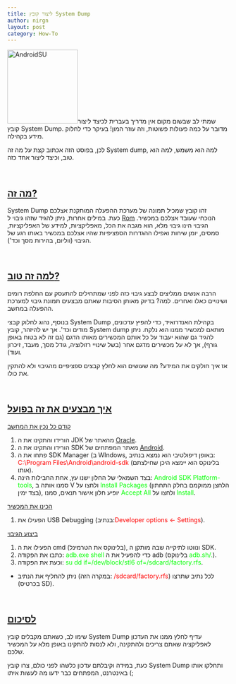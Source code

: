 ```yaml
---
title: ליצור קובץ System Dump
author: nirgn
layout: post
category: How-To
---
```

[<img class="alignleft wp-image-1026" src="http://www.lifelongstudent.net/wp-content/uploads/2013/03/AndroidSU.png" alt="AndroidSU" width="160" height="167" srcset="http://www.lifelongstudent.net/wp-content/uploads/2013/03/AndroidSU.png 240w, http://www.lifelongstudent.net/wp-content/uploads/2013/03/AndroidSU-300x312.png 300w" sizes="(max-width: 160px) 100vw, 160px" />](http://www.lifelongstudent.net/wp-content/uploads/2013/03/AndroidSU.png)שמתי לב שבשום מקום אין מדריך בעברית לכיצד ליצור קובץ System Dump. מדובר על כמה פעולות פשוטות, וזה עוזר המון! בעיקר כדי לחלוק מידע בקהילה.

לכן, בפוסט הזה אכתוב קצת על מה זה System dump, למה הוא משמש, למה הוא טוב, וכיצד ליצור אחד כזה.

<!--more-->

&nbsp;

## <span style="text-decoration: underline;"><strong>מה זה?</strong></span>

System Dump זהו קובץ שמכיל תמונה של מערכת ההפעלה המותקנת אצלכם כעת. במילים אחרות, ניתן להגיד שזהו גיבוי ל <a href="http://www.pcmag.com/encyclopedia/term/63820/android-rom" target="_blank">Rom</a> הנוכחי שעובד אצלכם במכשיר. הגיבוי הינו גיבוי מלא, הוא מגבה את הכל, מאפליקציות, למידע של האפליקציות, סמסים, יומן שיחות ואפילו ההגדרות הספציפיות שהיו אצלכם במכשיר באותו רגע של הגיבוי (ווליום, בהירות מסך וכד').

&nbsp;

## **<span style="text-decoration: underline;">למה זה טוב?</span>**

הרבה אנשים ממליצים לבצע גיבוי כזה לפני שמתחילים להתעסק עם החלפת רומים ושינויים כאלו ואחרים. למה? בדיוק מאותן הסיבות שאתם מבצעים תמונת גיבוי למערכת ההפעלה במחשב.

בנוסף, נהוג לחלוק קבצי System Dump בקהילת האנדרואיד, כדי להפיץ עדכונים, מודים וכד'. אך יש להיזהר, קובץ System dump מותאם למכשיר ממנו הוא נלקח. ניתן להגיד גם שהוא יעבוד על כל אותם המכשירים מאותו הדגם (גם זה לא בטוח באופן גורף), אך לא על מכשירים מדגם אחר (בשל שינויי רזולוציה, גודל מסך, מעבד, זיכרון ועוד).

אז איך חולקים את המידע? מה שעושים הוא לחלץ קבצים ספציפיים מהגיבוי ולא להתקין את כולו.

&nbsp;

## **<span style="text-decoration: underline;">איך מבצעים את זה בפועל</span>**

<span style="text-decoration: underline;">קודם כל נכין את המחשב</span>

  1. הורידו והתקינו את ה JDK מהאתר של <a href="http://www.oracle.com/technetwork/java/javase/downloads/index.html" target="_blank">Oracle</a>.
  2. הורידו והתקינו את ה SDK מאתר המפתחים של <a href="http://developer.android.com/sdk/index.html" target="_blank">Android</a>.
  3. פתחו את ה SDK Manager (ב WIndows, באופן דיפולטיבי הוא נמצא בנתיב: <span style="color: #ff0000;">C:\Program Files\Android\android-sdk</span> (בלינוקס הוא יימצא היכן שחילצתם אותו).
  4. בצד השמאלי של החלון ישנו עץ, אחת החבילות הינה: <span style="color: #00ff00;">Android SDK Platform-tools</span>, סמנו אותה ב V ולחצו על <span style="color: #00ff00;">Install Packages</span> (הלחצן ממוקמם בחלק התחתון בצד ימין), יופיע חלון אישור תנאים, סמנו <span style="color: #00ff00;">Accept All</span> ולחצו על <span style="color: #00ff00;">Install</span>.

<span style="text-decoration: underline;">הכינו את המכשיר</span>

  1. הפעילו את USB Debugging (בנתיב:<span style="color: #ff0000;">Developer options <- Settings</span>).

<span style="text-decoration: underline;">ביצוע הגיבוי</span>

  1. הפעילו את ה cmd (בלינוקס את הטרמינל), ונווטו לתיקייה שבה מותקן ה SDK.
  2. כתבו את הפקודה: <span style="color: #00ff00;">adb.exe shell</span> כדי להפעיל את ה adb (בלינוקס <span style="color: #00ff00;">adb.sh/.</span>).
  3. וכעת את הפקודה: <span style="color: #00ff00;">su dd if=/dev/block/stl6 of=/sdcard/factory.rfs</span>.

* ניתן להחליף את הנתיב (במקרה הזה: <span style="color: #ff0000;">/sdcard/factory.rfs</span>) לכל נתיב שתרצו (בכרטיס SD).

&nbsp;

## **<span style="text-decoration: underline;">לסיכום</span>**

שימו לב, כשאתם מקבלים קובץ System Dump עדיף לחלץ ממנו את העדכון לאפליקציה שאתם צריכים ולהתקינה, ולא לנסות להתקינו באופן מלא על המכשיר שלכם.

כעת, במידה וקיבלתם עדכון כלשהו לפני כולם, צרו קובץ System Dump ותחלקו אותו באינטרנט, המפתחים כבר ידעו מה לעשות איתו (;
